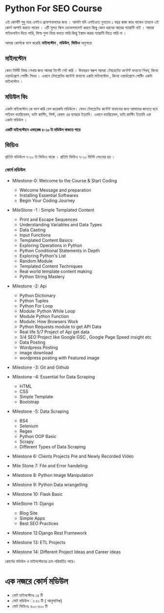 # Python For SEO Course 

এই কোর্সটি শুধু মাত্র এসইও প্রফেশনালদের জন্য । আপনি যদি এসইওতে নুন্যতম ১ বছর কাজ করে থাকেন তাহলে এই কোর্স আপনি করতে পারেন । এটি মুলত স্কিল ডেভেলপমেন্ট করবে কিন্তু কোন ধরনের আয়ের গ্যারান্টি নাই । আমরা গাইডলাইন দিতে পারি, ফিল্ড গুলা নিয়ে বলতে পারি কিন্তু ইঙ্কাম করার গ্যারান্টি দিতে পারি না । 

আমরা কোর্সকে ভাগ করেছি **মাইলস্টোন** , **মডিউল**, **ভিডিও** অনুসারে


## মাইলস্টোন
কোন নির্দিষ্ট বিষয় শেখার জন্য আমরা টার্গেট সেট করি । উদাহরন স্বরুপ আমরা *টেমপ্লেটেড কন্টেন্ট বানানো শিখব*, কিংবা ওয়ার্ডপ্রেসে পোষ্টিং শিখব । এখানে টেমপ্লেটেড কন্টেন্ট বানানো একটা মাইলস্টোন , কিংবা ওয়ার্ডপ্রেসে পোষ্টিং একটা মাইলস্টোন । 

## মডিউল কিঃ 
একটা মাইলস্টোন কে ভাগ করি বেশ কয়েকটা মডিউলে। যেমন টেমপ্লেটেড কন্টেন্ট বানানোর জন্য  আমাদের জানতে হবে পাইথন ভ্যারিয়েবল, ডাটা কাস্টিং, লিস্ট,  রেন্ডম এর ব্যবহার ইত্যাদি। এখানে ভ্যারিয়েবল, ডাটা কাস্টিং ইত্যাদি এক একটা মডিউল ।

**একটি মাইলস্টোনে এভারেজ ৫-১০ টা মডিউল থাকতে পারে**


## ভিডিও 
প্রতিটা মডিউলে ৭-১০ টা ভিডিও থাকে । প্রতিটা ভিডিও ৭-১০ মিনিট লেংথের হয় । 

### কোর্স মডিউল 
- Milestone-0: Welcome to the Course & Start Coding
    -  Welcome Message and preparation
    -  Installing Essential Softwares
    -  Begin Your Coding Journey

- MileStone -1 : Simple Templated Content
    -  Print and Escape Sequences 
    -  Understanding Variables and Data Types
    -  Data Casting
    -  Input Functions 
    -  Templated Content Basics
    -  Exploring Operations in Python
    -  Python Conditional Statements in Depth
    -  Exploring Python's List 
    -  Random Module 
    -   Templated Content Techniques
    -  Real world template content making 
    -  Python String Mastery


- Milestone -2: Api 
    -  Python Dictionary 
    -  Python Tuples
    -  Python For Loop 
    - Module: Python While Loop
    - Module Python Function
    - Module: How Browsers Work
    - Python Requests module to get API Data
    - Real life 5/7 Project of Api get data
    - 3/4 SEO Project like Google GSC , Google Page Speed insight etc
    - Data Posting 
    - Wordpress Posting 
    - image download 
    - wordpress posting with Featured image 

- Milestone -3: Git and Github 

- Milestone -4: Essential for Data Scraping
    - HTML 
    - CSS
    - Simple Template 
    - Bootstrap


- Milestone -5: Data Scraping 
    - BS4
    - Selenium 
    - Regex
    - Python OOP Basic
    - Scrapy
    - Different Types of Data Scraping 

- Milestone 6: Clients Projects Pre and Newly Recorded Video
- Mile Stone 7: File and Error handeling 
- Milestone 8: Python Image Manipulation 
- Milestone 9: Python Data wrangelling 
- Milestone 10: Flask Basic
- MileStone 11: Django
    - Blog Site
    - Simple Apps 
    - Best SEO Practices
- Milestone 12:Django Rest Framework
- Milestone 13: ETL Projects
- Milestone 14: Different Project Ideas and Career ideas 


কোর্সের মডিউল ও মাইলস্টোনের ক্রম পরিবর্তিত পারে। 

# এক নজরে কোর্স মডিউল
- মোট মাইলস্টোনঃ ১৪ টি 
- মোট মডিউল ঃ ৫০ টি ( আনুমানিক)
- মোট ভিডিওঃ ৪০০-৫০০ টি 


























